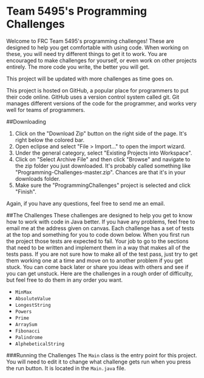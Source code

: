 # Team 5495's Programming Challenges
Welcome to FRC Team 5495's programming challenges! These are designed to help you get comfortable with using code. When working on these, you will need try different things to get it to work. You are encouraged to make challenges for yourself, or even work on other projects entirely. The more code you write, the better you will get.

This project will be updated with more challenges as time goes on.

This project is hosted on GitHub, a popular place for programmers to put their code online. GitHub uses a version control system called git. Git manages different versions of the code for the programmer, and works very well for teams of programmers. 

##Downloading
1. Click on the "Download Zip" button on the right side of the page. It's right below the colored bar. 
2. Open eclipse and select "File > Import..." to open the import wizard. 
3. Under the general category, select "Existing Projects into Workspace". 
4. Click on "Select Archive File" and then click "Browse" and navigate to the zip folder you just downloaded. It's probably called something like "Programming-Challenges-master.zip". Chances are that it's in your downloads folder. 
5. Make sure the "ProgrammingChallenges" project is selected and click "Finish". 

Again, if you have any questions, feel free to send me an email.

##The Challenges
These challenges are designed to help you get to know how to work with code in Java better. If you have any problems, feel free to email me at the address given on canvas.
Each challenge has a set of tests at the top and something for you to code down below. When you first run the project those tests are expected to fail. Your job to go to the sections that need to be written and implement them in a way that makes all of the tests pass. If you are not sure how to make all of the test pass, just try to get them working one at a time and move on to another problem if you get stuck. You can come back later or share you ideas with others and see if you can get unstuck.
Here are the challenges in a rough order of difficulty, but feel free to do them in any order you want.
* `MinMax`
* `AbsoluteValue`
* `LongestString`
* `Powers`
* `Prime`
* `ArraySum`
* `Fibonacci`
* `Palindrome`
* `AlphebeticalString`

###Running the Challenges
The `Main` class is the entry point for this project. You will need to edit it to change what challenge gets run when you press the run button. It is located in the `Main.java` file.
